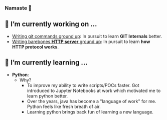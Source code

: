 ### Namaste 🙏



## 🔭 I’m currently working on ...
- [Writing git commands ground up](https://github.com/ajaypremshankar/py-git): In pursuit to learn **GIT Internals** better.
- [Writing barebones **HTTP server** ground up](https://github.com/ajaypremshankar/barebones-http-server): In pursuit to learn **how HTTP protocol works**.



## 🌱 I’m currently learning ...
- **Python**:
  - Why?
    -  To improve my ability to write scripts/POCs faster. Got introduced to Jupyter Notebooks at work which motivated me to learn python better.
    -  Over the years, java has become a "language of work" for me. Python feels like fresh breath of air.
    -  Learning python brings back fun of learning a new language.

<!--
**ajaypremshankar/ajaypremshankar** is a ✨ _special_ ✨ repository because its `README.md` (this file) appears on your GitHub profile.

Here are some ideas to get you started:

- 🔭 I’m currently working on ...
- 🌱 I’m currently learning ...
- 👯 I’m looking to collaborate on ...
- 🤔 I’m looking for help with ...
- 💬 Ask me about ...
- 📫 How to reach me: ...
- 😄 Pronouns: ...
- ⚡ Fun fact: ...
-->
